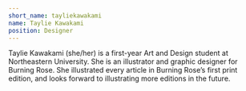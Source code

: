 ```yaml
---
short_name: tayliekawakami
name: Taylie Kawakami
position: Designer
---
```

Taylie Kawakami (she/her) is a first-year Art and Design student at Northeastern University. She is an illustrator and graphic designer for Burning Rose. She illustrated every article in Burning Rose’s first print edition, and looks forward to illustrating more editions in the future.
